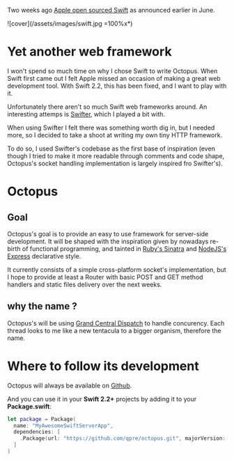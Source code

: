 Two weeks ago [Apple open sourced Swift](https://developer.apple.com/swift/blog/?id=34) as announced earlier in June.

![cover](/assets/images/swift.jpg =100%x*)

Yet another web framework
=========================

I won't spend so much time on why I chose Swift to write Octopus.
When Swift first came out I felt Apple missed an occasion of making a great web development tool.
With Swift 2.2, this has been fixed, and I want to play with it.

Unfortunately there aren't so much Swift web frameworks around.
An interesting attemps is [Swifter](http://github.com/glock45/swifter), which I played a bit with.

When using Swifter I felt there was something worth dig in, but I needed more, so I decided to take a shoot at writing my own tiny HTTP framework.

To do so, I used Swifter's codebase as the first base of inspiration (even though I tried to make it more readable through comments and code shape, Octopus's socket handling implementation is largely inspired fro Swifter's).

Octopus
=======

Goal
----

Octopus's goal is to provide an easy to use framework for server-side development.
It will be shaped with the inspiration given by nowadays re-birth of functional programming, and tainted in [Ruby's Sinatra](http://www.sinatrarb.com/) and [NodeJS's Express](http://expressjs.com/) declarative style.

It currently consists of a simple cross-platform socket's implementation, but I hope to provide at least a Router with basic POST and GET method handlers and static files delivery over the next weeks.

why the name ?
--------------

Octopus's will be using [Grand Central Dispatch](https://developer.apple.com/library/ios/documentation/Performance/Reference/GCD_libdispatch_Ref/) to handle concurency. Each thread looks to me like a new tentacula to a bigger organism, therefore the name.

Where to follow its development
===============================

Octopus will always be available on [Github](http://github.com/qpre/octopus).

And you can use it in your **Swift 2.2+** projects by adding it to your **Package.swift**:

```swift
let package = Package(
  name: "MyAwesomeSwiftServerApp",
  dependencies: [
    .Package(url: "https://github.com/qpre/octopus.git", majorVersion: 1),
  ]
)
```
